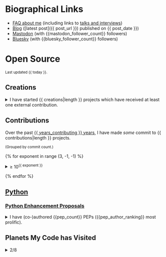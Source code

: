# Biographical Links
- [FAQ about me](https://opensource.snarky.ca/About+Me/Frequently+Asked+Questions) (including links to [talks and interviews](https://opensource.snarky.ca/About+Me/Appearances))
- [Blog](https://snarky.ca) ([latest post]({{ post_url }}) published on {{ post_date }})
- [Mastodon](https://fosstodon.org/@brettcannon) (with {{mastodon_follower_count}} followers)
- [Bluesky](https://bsky.app/profile/snarky.ca) (with {{bluesky_follower_count}} followers)

# Open Source

<small>Last updated {{ today }}.</small>

## Creations

<details>
<summary>I have started {{ creations|length }} projects which have received at least one external contribution.</summary>

<small>(Sorted by [☆](https://docs.github.com/en/github/getting-started-with-github/saving-repositories-with-stars#about-stars).)</small>

<ol style="list-style: none">
{% for project in creations %}
<li><a href="{{ project.url }}">{{ project.name }}</a></li>
{% endfor %}
</ol>

  </details>

## Contributions

Over the past [{{ years_contributing }} years](https://github.com/python/cpython/commit/1e91d8eb030656386ef3a07e8a516683bea85610), I have made _some_ commit to {{ contributions|length }} projects.

<small>(Grouped by commit count.)</small>


{% for exponent in range (3, -1, -1) %}

<details><summary>&ge; 10<sup>{{ exponent }}</sup></summary>

<ol>
{% for project in contributions %}
{% if 10**(exponent + 1) > project.commits >= 10**exponent %}
<li><a href="{{ project.contributions_url }}">{{ project.repo_name }}</a></li>
{% endif %}
{% endfor %}
</ol>

</details>

{% endfor %}

## [Python](https://python.org)

### [Python Enhancement Proposals](https://peps.python.org)

<details>
<summary>I have (co-)authored {{pep_count}} PEPs ({{pep_author_ranking}} most prolific).</summary>

(Listed from oldest to newest, although I may have become a co-author post-creation.)

<table>

<thead>
<tr>
<th>#</th>
<th>Title</th>
<th>Status</th>
<th>Co-authors</th>
</tr>
</thead>

<tbody>

{% for pep in pep_details %}
<tr>
<td><a href="https://peps.python.org/{{pep[0]}}">{{pep[0]}}</a></td>
<td>{{pep[2]}}</td>
<td title="{{pep[1][0]}}">{{pep[1][1]}}</td>
<td>{{pep[3]}}</td>
</tr>
{% endfor %}

</tbody>
</table>

</details>

## Planets My Code has Visited

<details>
  <summary>2/8</summary>

- [ ] Mercury
- [ ] Venus
- [X] Earth
- [X] [Mars](https://linuxunplugged.com/396?t=2580)
- [ ] Jupiter
- [ ] Saturn
- [ ] Uranus
- [ ] Neptune

</details>
